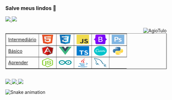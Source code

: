 ### Salve meus lindos 👋

<div> 
    <a href="https://github.com/cartulo">
    <img height="150em" src="https://github-readme-stats.vercel.app/api?username=cartulo&show_icons=true&theme=tokyonight&include_all_commits=true&count_private=true"/>
    <img height="150em" src="https://github-readme-stats.vercel.app/api/top-langs/?username=cartulo&layout=compact&langs_count=7&theme=tokyonight"/>
</div>
<div style="display: inline_block"><br/>
    <img align="right" alt="AgioTulo" src="https://cdn.discordapp.com/emojis/758866965904228362.png?v=1">
    <table border="1">
        <tr>
            <td>Intermediário</td>
            <td><img align="center" alt="Gil-HTML" height="30" width="40" src="https://raw.githubusercontent.com/devicons/devicon/master/icons/html5/html5-original.svg"></td>
            <td><img align="center" alt="Gil-CSS" height="30" width="40" src="https://raw.githubusercontent.com/devicons/devicon/master/icons/css3/css3-original.svg"></td>
            <td><img align="center" alt="Gil-JS" height="30" width="40" src="https://raw.githubusercontent.com/devicons/devicon/master/icons/javascript/javascript-original.svg"></td>
            <td><img align="center" alt="Gil-VueJS" height="30" width="40" src="https://raw.githubusercontent.com/devicons/devicon/master/icons/bootstrap/bootstrap-original.svg"></td>
            <td><img align="center" alt="Gil-PS" height="30" width="40" src="https://raw.githubusercontent.com/devicons/devicon/master/icons/photoshop/photoshop-plain.svg"></td>
        </tr>
        <tr>
            <td>Básico</td>
            <td><img align="center" alt="Gil-AngJs" height="30" width="40" src="https://raw.githubusercontent.com/devicons/devicon/master/icons/angularjs/angularjs-original.svg"></td>
            <td><img align="center" alt="Gil-VueJS" height="30" width="40" src="https://raw.githubusercontent.com/devicons/devicon/master/icons/vuejs/vuejs-original.svg"></td>
            <td><img align="center" alt="Gil-TS" height="30" width="40" src="https://raw.githubusercontent.com/devicons/devicon/master/icons/typescript/typescript-plain.svg"></td>
            <td><img align="center" alt="Gil-Canva" height="30" width="40" src="https://raw.githubusercontent.com/devicons/devicon/master/icons/canva/canva-original.svg"></td>
            <td><img align="center" alt="Gil-Python" height="30" width="40" src="https://raw.githubusercontent.com/devicons/devicon/master/icons/python/python-original.svg"></td>
        </tr>
        <tr>
            <td>Aprender</td>
            <td><img align="center" alt="Gil-NodeJS" height="30" width="40" src="https://raw.githubusercontent.com/devicons/devicon/master/icons/nodejs/nodejs-original.svg"></td>
            <td><img align="center" alt="Gil-Arduino" height="30" width="40" src="https://raw.githubusercontent.com/devicons/devicon/master/icons/arduino/arduino-original.svg"></td>
            <td><img align="center" alt="Gil-Java" height="30" width="40" src="https://raw.githubusercontent.com/devicons/devicon/master/icons/java/java-original.svg"></td>
            <td><img align="center" alt="Gil-MySQL" height="30" width="40" src="https://raw.githubusercontent.com/devicons/devicon/master/icons/mysql/mysql-original.svg"></td>
        </tr>
    </table><br/>
</div>
<div>
    <a href="https://linkedin.com/in/gil-tulo" target="_blank">
    <img src="https://img.shields.io/badge/-LinkedIn-black.svg?style=for-the-badge&logo=linkedin&color=informational"/>
    </a>
    <a href="mailto:contato.gil.tulo@gmail.com" target="_blank">
    <img src="https://img.shields.io/badge/-Gmail-%23333?style=for-the-badge&logo=gmail&color=red&logoColor=white"/>
    </a>
    <a href="https://discord.gg/GRfyg4x7as" target="_blank">
    <img src="https://img.shields.io/badge/Discord-7289DA?style=for-the-badge&logo=discord&logoColor=white"/>
    </a>

![Snake animation](https://github.com/cartulo/cartulo/blob/output/github-contribution-snake.svg)

</div>
